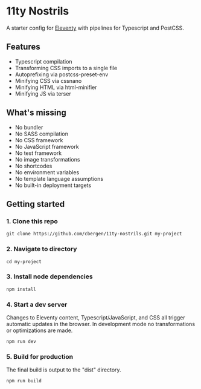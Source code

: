 # 11ty Nostrils

A starter config for <a href="https://github.com/11ty/eleventy">Eleventy</a> with pipelines for Typescript and PostCSS.

## Features

-   Typescript compilation
-   Transforming CSS imports to a single file
-   Autoprefixing via postcss-preset-env
-   Minifying CSS via cssnano
-   Minifying HTML via html-minifier
-   Minifying JS via terser

## What's missing

-   No bundler
-   No SASS compilation
-   No CSS framework
-   No JavaScript framework
-   No test framework
-   No image transformations
-   No shortcodes
-   No environment variables
-   No template language assumptions
-   No built-in deployment targets

## Getting started

### 1. Clone this repo

```
git clone https://github.com/cbergen/11ty-nostrils.git my-project
```

### 2. Navigate to directory

```
cd my-project
```

### 3. Install node dependencies

```
npm install
```

### 4. Start a dev server

Changes to Eleventy content, Typescript/JavaScript, and CSS all trigger automatic updates in the browser. In development mode no transformations or optimizations are made.

```
npm run dev
```

### 5. Build for production

The final build is output to the "dist" directory.

```
npm run build
```
